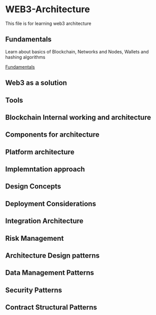 # WEB3-Architecture

This file is for learning web3 architecture

## Fundamentals

Learn about basics of Blockchain, Networks and Nodes, Wallets and hashing algorithms

[Fundamentals](https://github.com/Verseium/web3-architecture/tree/main/Fundamentals)


## Web3 as a solution

## Tools

## Blockchain Internal working and architecture

## Components for architecture

## Platform architecture

## Implemntation approach

## Design Concepts

## Deployment Considerations

## Integration Architecture

## Risk Management

## Architecture Design patterns

## Data Management Patterns

## Security Patterns

## Contract Structural Patterns


